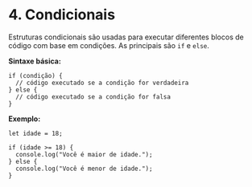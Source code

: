 # 4. Condicionais

Estruturas condicionais são usadas para executar diferentes blocos de código com base em condições. As principais são `if` e `else`.

**Sintaxe básica:**

```
if (condição) {
  // código executado se a condição for verdadeira
} else {
  // código executado se a condição for falsa
}
```

**Exemplo:**

```
let idade = 18;

if (idade >= 18) {
  console.log("Você é maior de idade.");
} else {
  console.log("Você é menor de idade.");
}
```